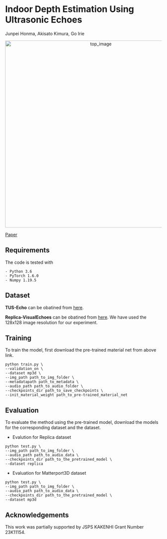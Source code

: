 # Indoor Depth Estimation Using Ultrasonic Echoes

Junpei Honma, Akisato Kimura, Go Irie

<p align="center"><img width="600" alt="top_image" src="https://github.com/user-attachments/assets/555baa15-8845-4f37-a0ca-c78b9c324f94"></p>


[Paper](https://arxiv.org/pdf/2409.03336)


## Requirements
The code is tested with
``` 
- Python 3.6 
- PyTorch 1.6.0
- Numpy 1.19.5
```

## Dataset

**TUS-Echo** can be obatined from [here](https://github.com/junpeihonma/TUS-Echo). 

**Replica-VisualEchoes** can be obatined from [here](https://github.com/facebookresearch/VisualEchoes). We have used the 128x128 image resolution for our experiment. 


## Training

To train the model, first download the pre-trained material net from above link. 
```
python train.py \
--validation_on \
--dataset mp3d \
--img_path path_to_img_folder \
--metadatapath path_to_metadata \
--audio_path path_to_audio_folder \
--checkpoints_dir path_to_save_checkpoints \
--init_material_weight path_to_pre-trained_material_net
```
## Evaluation 

To evaluate the method using the pre-trained model, download the models for the corresponding dataset and the dataset.
- Evalution for Replica dataset
```
python test.py \
--img_path path_to_img_folder \
--audio_path path_to_audio_data \
--checkpoints_dir path_to_the_pretrained_model \
--dataset replica
```
- Evaluation for Matterport3D dataset
```
python test.py \
--img_path path_to_img_folder \
--audio_path path_to_audio_data \
--checkpoints_dir path_to_the_pretrained_model \
--dataset mp3d
```

## Acknowledgements
This work was partially supported by JSPS KAKENHI Grant Number 23K11154.

